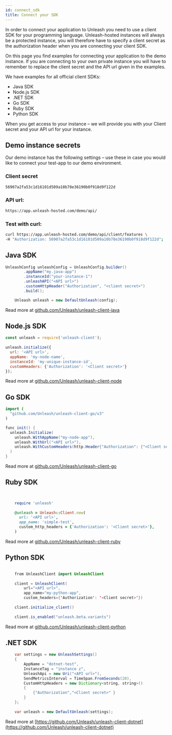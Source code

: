 ```yaml
---
id: connect_sdk
title: Connect your SDK
---
```


In order to connect your application to Unleash you need to use a client SDK for your programming language. Unleash-hosted instances will always be a protected instance, you will therefore have to specify a client secret as the authorization header when you are connecting your client SDK.

On this page you find examples for connecting your application to the demo instance. If you are connecting to your own private instance you will have to remember to replace the client secret and the API url given in the examples.

We have examples for all official client SDKs:

- Java SDK
- Node.js SDK
- .NET SDK
- Go SDK
- Ruby SDK
- Python SDK

When you get access to your instance – we will provide you with your Client secret and your API url for your instance.

## Demo instance secrets
Our demo instance has the following settings – use these in case you would like to connect your test-app to our demo environment.

### Client secret
```sh
56907a2fa53c1d16101d509a10b78e36190b0f918d9f122d
```

### API url:
```sh
https://app.unleash-hosted.com/demo/api/
```

### Test with curl:
```sh
curl https://app.unleash-hosted.com/demo/api/client/features \     
-H "Authorization: 56907a2fa53c1d16101d509a10b78e36190b0f918d9f122d";
```

## Java SDK
```java
UnleashConfig unleashConfig = UnleashConfig.builder()
        .appName("my.java-app")
        .instanceId("your-instance-1")
        .unleashAPI("<API url>")
        .customHttpHeader("Authorization", "<client secret>")
        .build();

    Unleash unleash = new DefaultUnleash(config);
```      
Read more at [github.com/Unleash/unleash-client-java](https://github.com/Unleash/unleash-client-java)

## Node.js SDK

```js
const unleash = require('unleash-client');
    
unleash.initialize({
  url: '<API url>',
  appName: 'my-node-name',
  instanceId: 'my-unique-instance-id',
  customHeaders: {'Authorization': '<Client secret>'}
});
```
Read more at [github.com/Unleash/unleash-client-node](https://github.com/Unleash/unleash-client-node)
 
## Go SDK
```java
import (
  "github.com/Unleash/unleash-client-go/v3"
)

func init() {
  unleash.Initialize(
    unleash.WithAppName("my-node-app"),
    unleash.WithUrl("<API url>"),
    unleash.WithCustomHeaders(http.Header{"Authorization": {"<Client secret>"}}),
  )
}
```
Read more at [github.com/Unleash/unleash-client-go](https://github.com/Unleash/unleash-client-go)

## Ruby SDK
```ruby


    require 'unleash'
  
    @unleash = Unleash::Client.new(
      url: '<API url>',
      app_name: 'simple-test',
      custom_http_headers = {'Authorization': '<Client secret>'},
    )
```    
Read more at [github.com/Unleash/unleash-client-ruby](https://github.com/Unleash/unleash-client-ruby)

## Python SDK
```java

    from UnleashClient import UnleashClient
  
    client = UnleashClient(
        url="<API url>",
        app_name="my-python-app",
        custom_headers={'Authorization': '<Client secret>'})
    
    client.initialize_client()
  
    client.is_enabled("unleash.beta.variants")
```

Read more at [github.com/Unleash/unleash-client-python](https://github.com/Unleash/unleash-client-python)

## .NET SDK
```java
    var settings = new UnleashSettings()
    {
        AppName = "dotnet-test",
        InstanceTag = "instance z",
        UnleashApi = new Uri("<API url>"),
        SendMetricsInterval = TimeSpan.FromSeconds(20),
        CustomHttpHeaders = new Dictionary<string, string>()
        {
            {"Authorization","<Client secret>" }
        }
    };
  
    var unleash = new DefaultUnleash(settings);
```
Read more at [https://github.com/Unleash/unleash-client-dotnet](https://github.com/Unleash/unleash-client-dotnet)
